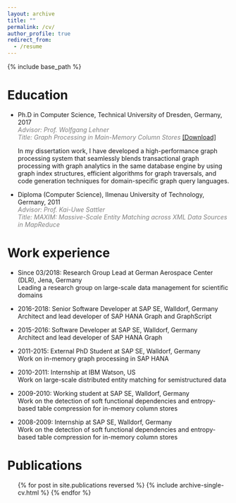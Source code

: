 ```yaml
---
layout: archive
title: ""
permalink: /cv/
author_profile: true
redirect_from:
  - /resume
---
```


{% include base_path %}

Education
======
* Ph.D in Computer Science, Technical University of Dresden, Germany, 2017  
   <span style="color:gray">*Advisor: Prof. Wolfgang Lehner*  
   *Title: Graph Processing in Main-Memory Column Stores*</span> [[Download]](https://marcusparadies.github.io/files/thesis.pdf)
   
   In my dissertation work, I have developed a high-performance graph processing system that seamlessly blends transactional graph processing with graph analytics in the same database engine by using graph index structures, efficient algorithms for graph traversals, and code generation techniques for domain-specific graph query languages.

* Diploma (Computer Science), Ilmenau University of Technology, Germany, 2011  
   <span style="color:gray">*Advisor: Prof. Kai-Uwe Sattler*  
   *Title: MAXIM: Massive-Scale Entity Matching across XML Data Sources in MapReduce*</span>

Work experience
======
* Since 03/2018: Research Group Lead at German Aerospace Center (DLR), Jena, Germany  
  Leading a research group on large-scale data management for scientific domains

* 2016-2018: Senior Software Developer at SAP SE, Walldorf, Germany    
  Architect and lead developer of SAP HANA Graph and GraphScript
  
* 2015-2016: Software Developer at SAP SE, Walldorf, Germany  
  Architect and lead developer of SAP HANA Graph

* 2011-2015: External PhD Student at SAP SE, Walldorf, Germany  
  Work on in-memory graph processing in SAP HANA

* 2010-2011: Internship at IBM Watson, US  
  Work on large-scale distributed entity matching for semistructured data
  
* 2009-2010: Working student at SAP SE, Walldorf, Germany  
  Work on the detection of soft functional dependencies and entropy-based table compression for in-memory column stores

* 2008-2009: Internship at SAP SE, Walldorf, Germany  
  Work on the detection of soft functional dependencies and entropy-based table compression for in-memory column stores
  
<!--Skills
======
* Skill 1
* Skill 2
  * Sub-skill 2.1
  * Sub-skill 2.2
  * Sub-skill 2.3
* Skill 3 -->

Publications
======
  <ul>{% for post in site.publications reversed %}
    {% include archive-single-cv.html %}
  {% endfor %}</ul>
  
<!--Talks
======
  <ul>{% for post in site.talks %}
    {% include archive-single-talk-cv.html %}
  {% endfor %}</ul> -->
  
<!--Teaching
======
  <ul>{% for post in site.teaching %}
    {% include archive-single-cv.html %}
  {% endfor %}</ul> -->
 
